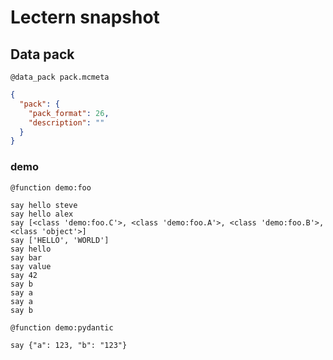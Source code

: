 # Lectern snapshot

## Data pack

`@data_pack pack.mcmeta`

```json
{
  "pack": {
    "pack_format": 26,
    "description": ""
  }
}
```

### demo

`@function demo:foo`

```mcfunction
say hello steve
say hello alex
say [<class 'demo:foo.C'>, <class 'demo:foo.A'>, <class 'demo:foo.B'>, <class 'object'>]
say ['HELLO', 'WORLD']
say hello
say bar
say value
say 42
say b
say a
say a
say b
```

`@function demo:pydantic`

```mcfunction
say {"a": 123, "b": "123"}
```

